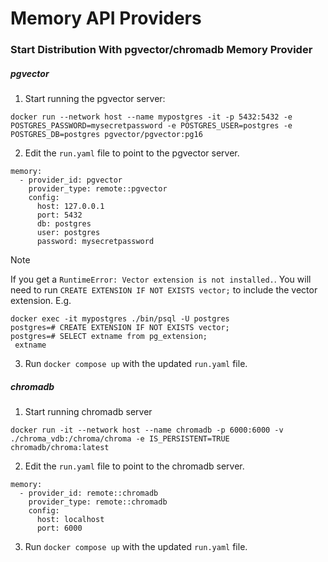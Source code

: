 # Memory API Providers

### Start Distribution With pgvector/chromadb Memory Provider

##### pgvector
1. Start running the pgvector server:

```
docker run --network host --name mypostgres -it -p 5432:5432 -e POSTGRES_PASSWORD=mysecretpassword -e POSTGRES_USER=postgres -e POSTGRES_DB=postgres pgvector/pgvector:pg16
```

2. Edit the `run.yaml` file to point to the pgvector server.
```
memory:
  - provider_id: pgvector
    provider_type: remote::pgvector
    config:
      host: 127.0.0.1
      port: 5432
      db: postgres
      user: postgres
      password: mysecretpassword
```

> [!NOTE]
> If you get a `RuntimeError: Vector extension is not installed.`. You will need to run `CREATE EXTENSION IF NOT EXISTS vector;` to include the vector extension. E.g.

```
docker exec -it mypostgres ./bin/psql -U postgres
postgres=# CREATE EXTENSION IF NOT EXISTS vector;
postgres=# SELECT extname from pg_extension;
 extname
```

3. Run `docker compose up` with the updated `run.yaml` file.

##### chromadb
1. Start running chromadb server
```
docker run -it --network host --name chromadb -p 6000:6000 -v ./chroma_vdb:/chroma/chroma -e IS_PERSISTENT=TRUE chromadb/chroma:latest
```

2. Edit the `run.yaml` file to point to the chromadb server.
```
memory:
  - provider_id: remote::chromadb
    provider_type: remote::chromadb
    config:
      host: localhost
      port: 6000
```

3. Run `docker compose up` with the updated `run.yaml` file.

